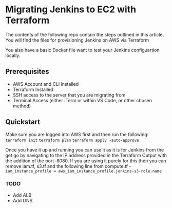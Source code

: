 # Migrating Jenkins to EC2 with Terraform

The contents of the following repo contain the steps outlined in this article. You will find the files for provisioning Jenkins on AWS via Terraform

You also have a basic Docker file want to test your Jenkins configuartion locally.

## Prerequisites 
- AWS Account and CLI installed
- Terraform Installed
- SSH access to the server that you are migrating from
- Terminal Access (either iTerm or within VS Code, or other chosen method)

## Quickstart

Make sure you are logged into AWS first and then run the following:
`terraform init`
`terraform plan`
`terraform apply -auto-approve`

Once you have it up and running you can use it as it is for Jenkins from the get go by navigating to the IP address provided in the Terraform Output with the addition of the port :8080. If you are using it purely for this then you can remove iam.tf, s3.tf and the following line from compute.tf - `iam_instance_profile = aws_iam_instance_profile.jenkins-s3-role.name`



### TODO
- Add ALB
- Add DNS